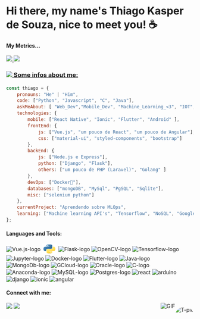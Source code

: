 # Hi there, my name's Thiago Kasper de Souza, nice to meet you! ☕

<!---
ThiagoKS-7/ThiagoKS-7 is a ✨ special ✨ repository because its `README.md` (this file) appears on your GitHub profile.
You can click the Preview link to take a look at your changes.
--->

<h4 align ="left"> My Metrics...</h4>
<div align="left">
  <a href="https://github.com/ThiagoKS-7">
  <img height="180em" src="https://github-readme-stats.vercel.app/api?username=ThiagoKS-7&show_icons=true&theme=nightowl&include_all_commits=true&count_private=false"/>
      <img height="180em" src="https://github-readme-stats.vercel.app/api/top-langs/?username=ThiagoKS-7&layout=compact&langs_count=10&theme=nightowl"/>
</div>
  
### <img src="https://media.giphy.com/media/VgCDAzcKvsR6OM0uWg/giphy.gif" width="50"> Some infos about me:

```javascript
const thiago = {
    pronouns: "He" | "Him",
    code: ["Python", "Javascript", "C", "Java"],
    askMeAbout: [ "Web_Dev","Mobile_Dev", "Machine_Learning_<3", "IOT", "Computer_Vision"],
    technologies: {
        mobile: ["React Native", "Ionic", "Flutter", "Android" ],
        frontEnd: {
            js: ["Vue.js", "um pouco de React", "um pouco de Angular"],
            css: ["material-ui", "styled-components", "bootstrap"]
        },
        backEnd: {
            js: ["Node.js e Express"],
            python: ["Django", "Flask"],
            others: ["um pouco de PHP (Laravel)", "Golang" ] 
        },
        devOps: ["Docker🐳"],
        databases: ["mongoDB", "MySql", "PgSQL", "Sqlite"],
        misc: ["selenium python"]
    },
    currentProject: "Aprendendo sobre MLOps",
    learning: ["Machine learning API's", "Tensorflow", "NoSQL", "Google Cloud", "OCI", "React Native", "Flutter"].
};
```
  
<h4 align="left">Languages and Tools:</h4>  
<div style="display: inline_block; mb-8">
  <img align="center" alt="Vue.js-logo" height="30" width="40" src="https://cdn.jsdelivr.net/gh/devicons/devicon/icons/vuejs/vuejs-original-wordmark.svg" />
  <img align="center" alt="Python-logo" height="30" width="40" src="https://raw.githubusercontent.com/devicons/devicon/master/icons/python/python-original.svg">
  <img align="center" alt="Flask-logo" height="30" width="40" src="https://cdn.jsdelivr.net/gh/devicons/devicon/icons/flask/flask-original-wordmark.svg"/>
  <img align="center" alt="OpenCV-logo" height="30" width="40" src="https://cdn.jsdelivr.net/gh/devicons/devicon/icons/opencv/opencv-original-wordmark.svg" />
  <img  align="center" alt="Tensorflow-logo" height="30" width="40" src="https://cdn.jsdelivr.net/gh/devicons/devicon/icons/tensorflow/tensorflow-original.svg" />
  <img  align="center" alt="Jupyter-logo" height="30" width="40" src="https://cdn.jsdelivr.net/gh/devicons/devicon/icons/jupyter/jupyter-original-wordmark.svg" />
  <img align="center" alt="Docker-logo" height="30" width="40" src="https://cdn.jsdelivr.net/gh/devicons/devicon/icons/docker/docker-plain-wordmark.svg"/>
  <img align="center" alt="Flutter-logo" height="30" width="40" src="https://cdn.jsdelivr.net/gh/devicons/devicon/icons/flutter/flutter-original.svg" />
  <img align="center" alt="Java-logo" height="30" width="40" src="https://cdn.jsdelivr.net/gh/devicons/devicon/icons/java/java-original.svg" />       
  <img align="center" alt="MongoDb-logo" height="30" width="40" src="https://cdn.jsdelivr.net/gh/devicons/devicon/icons/mongodb/mongodb-original-wordmark.svg" />
  <img align="center" alt="GCloud-logo" height="30" width="40" src="https://cdn.jsdelivr.net/gh/devicons/devicon/icons/googlecloud/googlecloud-original.svg" />
  <img align="center" alt="Oracle-logo" height="30" width="40"  src="https://cdn.jsdelivr.net/gh/devicons/devicon/icons/oracle/oracle-original.svg" />
  <img align="center" alt="C-logo" height="30" width="40" src="https://cdn.jsdelivr.net/gh/devicons/devicon/icons/c/c-original.svg" />
  <img align="center" alt="Anaconda-logo" height="30" width="40" src="https://cdn.jsdelivr.net/gh/devicons/devicon/icons/anaconda/anaconda-original-wordmark.svg" />
  <img align="center" alt="MySQL-logo" height="30" width="40" src="https://cdn.jsdelivr.net/gh/devicons/devicon/icons/mysql/mysql-original-wordmark.svg" />
  <img align="center" alt="Postgres-logo" height="30" width="40" src="https://cdn.jsdelivr.net/gh/devicons/devicon/icons/postgresql/postgresql-original-wordmark.svg"  
 /> 
  <img align="center" alt="react" height="30" width="40" src="https://cdn.jsdelivr.net/gh/devicons/devicon/icons/react/react-original.svg" />      
  <img align="center" alt="arduino" height="30" width="40" src="https://cdn.jsdelivr.net/gh/devicons/devicon/icons/arduino/arduino-original-wordmark.svg" />  
  <img align="center" alt="django" height="30" width="40" src="https://cdn.jsdelivr.net/gh/devicons/devicon/icons/django/django-plain.svg" />    
  <img align="center" alt="ionic" height="30" width="40" src="https://cdn.jsdelivr.net/gh/devicons/devicon/icons/ionic/ionic-original.svg" />     
  <img align="center" alt="angular" height="30" width="40" src="https://cdn.jsdelivr.net/gh/devicons/devicon/icons/angularjs/angularjs-original.svg" />   
</div> 
<h4 align="left">Connect with me:</h4> 
<div> 
<!--   <a href="https://instagram.com/mcalou" target="_blank"><img src="https://img.shields.io/badge/Instagram-E4405F?style=for-the-badge&logo=instagram&logoColor=white" target="_blank"></a> -->
  <a href = "mailto:thiagokasper101@gmail.com"><img src="https://img.shields.io/badge/Gmail-D14836?style=for-the-badge&logo=gmail&logoColor=white" target="_blank"></a>
  <a href="https://www.linkedin.com/in/thiagokasper" target="_blank"><img src="https://img.shields.io/badge/-LinkedIn-%230077B5?style=for-the-badge&logo=linkedin&logoColor=white" target="_blank"></a> 
      <img align="right" alt="T-pic" height="180" style="margin-top:10px; border-radius:50px;" src="https://share-cdn.picrew.me/shareImg/org/202204/338224_pAXZAN92.png"> 
     <img align="right" height="90" alt="GIF" src="https://media.giphy.com/media/RK5KD6UcUpAt92zZvt/giphy.gif" />

</div>



